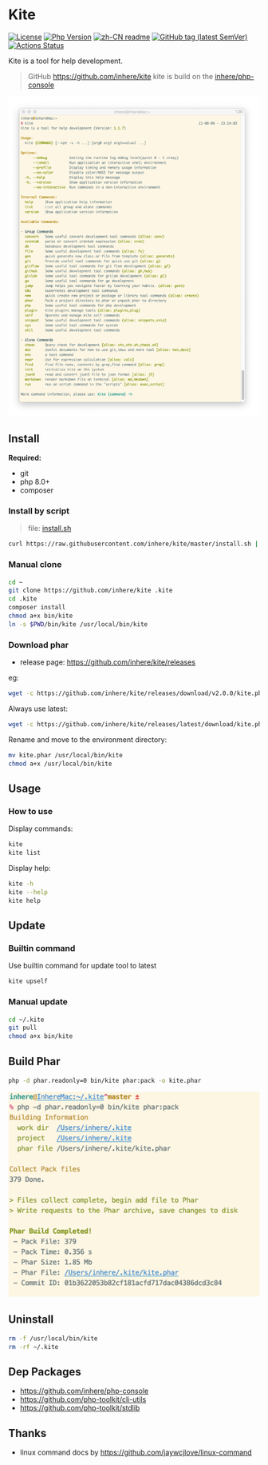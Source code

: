# Kite

[![License](https://img.shields.io/packagist/l/inhere/console.svg?style=flat-square)](LICENSE)
[![Php Version](https://img.shields.io/badge/php-%3E=7.4.0-brightgreen.svg?maxAge=2592000)](https://packagist.org/packages/inhere/console)
[![zh-CN readme](https://img.shields.io/badge/中文-Readme-brightgreen.svg?maxAge=2592000)](README.md)
[![GitHub tag (latest SemVer)](https://img.shields.io/github/tag/inhere/kite)](https://github.com/inhere/kite)
[![Actions Status](https://github.com/inhere/kite/workflows/Unit-Tests/badge.svg)](https://github.com/inhere/kite/actions)

Kite is a tool for help development.

> GitHub https://github.com/inhere/kite 
> kite is build on the [inhere/php-console](https://github.com/inhere/php-console)

![](resource/images/kite-commands.png)

## Install

**Required:**

- git
- php 8.0+
- composer

### Install by script

> file: [install.sh](./install.sh)

```bash
curl https://raw.githubusercontent.com/inhere/kite/master/install.sh | bash
```

### Manual clone

```bash
cd ~
git clone https://github.com/inhere/kite .kite
cd .kite
composer install
chmod a+x bin/kite
ln -s $PWD/bin/kite /usr/local/bin/kite
```

### Download phar

- release page: https://github.com/inhere/kite/releases

eg:

```bash
wget -c https://github.com/inhere/kite/releases/download/v2.0.0/kite.phar
```

Always use latest:

```bash
wget -c https://github.com/inhere/kite/releases/latest/download/kite.phar
```

Rename and move to the environment directory:

```bash
mv kite.phar /usr/local/bin/kite
chmod a+x /usr/local/bin/kite
```

## Usage

### How to use

Display commands:

```bash
kite
kite list
```

Display help:

```bash
kite -h
kite --help
kite help
```

## Update

### Builtin command

Use builtin command for update tool to latest

```bash
kite upself
```

### Manual update

```bash
cd ~/.kite
git pull
chmod a+x bin/kite
```

## Build Phar

```bash
php -d phar.readonly=0 bin/kite phar:pack -o kite.phar
```

![](resource/images/build-phar.png)

## Uninstall

```bash
rm -f /usr/local/bin/kite
rm -rf ~/.kite
```

## Dep Packages

- https://github.com/inhere/php-console
- https://github.com/php-toolkit/cli-utils
- https://github.com/php-toolkit/stdlib

## Thanks

- linux command docs by https://github.com/jaywcjlove/linux-command

